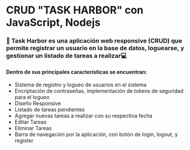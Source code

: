 <h1>CRUD "TASK HARBOR" con JavaScript, Nodejs</h1>

<h3>📃 Task Harbor es una aplicación web responsive (CRUD) que permite registrar un usuario en la base de datos, loguearse, y gestionar un listado de tareas a realizar💻 </h3>
<h4>Dentro de sus principales características se encuentran: </h4>
<ul> 
  <li>Sistema de registro y logueo de usuarios en el sistema</li>
  <li>Encriptación de contraseñas, implementación de tokens de seguridad para el logueo</li>
  <li>Diseño Responsive</li>
  <li>Listado de tareas pendientes</li>
  <li>Agregar nuevas tareas a realizar con su respectiva fecha</li> 
  <li>Editar Tareas</li>
  <li>Eliminar Tareas</li>
  <li>Barra de navegación por la aplicación, con botón de login, logout, y register</li>
</ul> 
